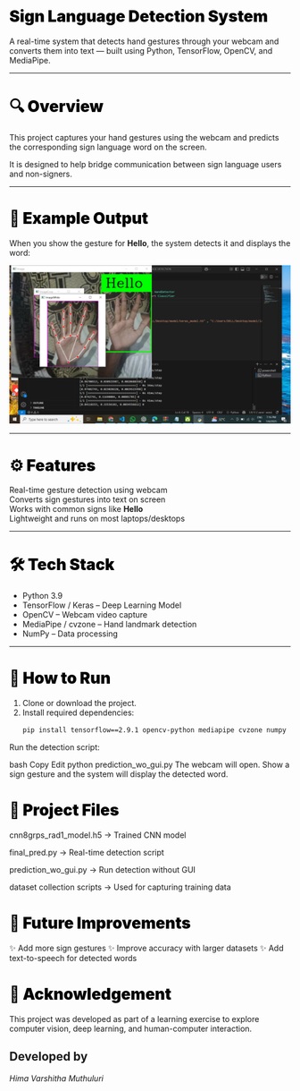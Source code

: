 <h1 style="font-weight:900; color:black;"> Sign Language Detection System</h1>

A real-time system that detects hand gestures through your webcam and converts them into text — built using Python, TensorFlow, OpenCV, and MediaPipe.

---

<h1 style="font-weight:900; color:black;">🔍 Overview</h1>

This project captures your hand gestures using the webcam and predicts the corresponding sign language word on the screen.

It is designed to help bridge communication between sign language users and non-signers.

---

<h1 style="font-weight:900; color:black;">📸 Example Output</h1>

When you show the gesture for **Hello**, the system detects it and displays the word:

![Sample Output](https://github.com/himavarshitha11/SIGN-LANGUAGE-DETECTION/blob/a9d6a23a8fb1f51ab57df32dfbc78b28343c255d/Screenshot%20(63).png)

---

<h1 style="font-weight:900; color:black;">⚙️ Features</h1>

 Real-time gesture detection using webcam  
 Converts sign gestures into text on screen  
 Works with common signs like **Hello**  
 Lightweight and runs on most laptops/desktops  

---

<h1 style="font-weight:900; color:black;">🛠️ Tech Stack</h1>

- Python 3.9  
- TensorFlow / Keras – Deep Learning Model  
- OpenCV – Webcam video capture  
- MediaPipe / cvzone – Hand landmark detection  
- NumPy – Data processing  

---

<h1 style="font-weight:900; color:black;">🚀 How to Run</h1>

1. Clone or download the project.  
2. Install required dependencies:  
   ```bash
   pip install tensorflow==2.9.1 opencv-python mediapipe cvzone numpy keras pyttsx3
Run the detection script:

bash
Copy
Edit
python prediction_wo_gui.py
The webcam will open. Show a sign gesture and the system will display the detected word.

<h1 style="font-weight:900; color:black;">📂 Project Files</h1>
cnn8grps_rad1_model.h5 → Trained CNN model

final_pred.py → Real-time detection script

prediction_wo_gui.py → Run detection without GUI

dataset collection scripts → Used for capturing training data

<h1 style="font-weight:900; color:black;">🔮 Future Improvements</h1>
✨ Add more sign gestures
✨ Improve accuracy with larger datasets
✨ Add text-to-speech for detected words

<h1 style="font-weight:900; color:black;">🙌 Acknowledgement</h1>
This project was developed as part of a learning exercise to explore computer vision, deep learning, and human-computer interaction.

##  Developed by

*Hima Varshitha Muthuluri*

